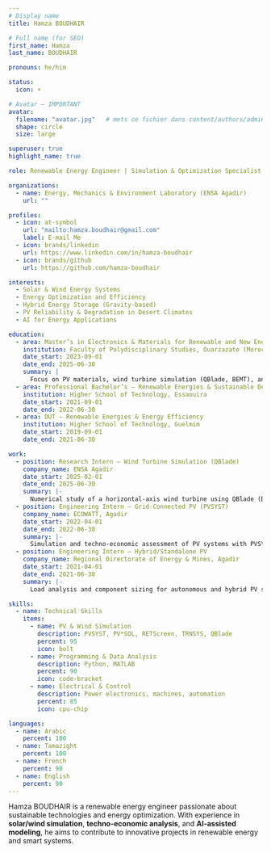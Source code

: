 ```yaml
---
# Display name
title: Hamza BOUDHAIR

# Full name (for SEO)
first_name: Hamza
last_name: BOUDHAIR

pronouns: he/him

status:
  icon: ☀️

# Avatar — IMPORTANT
avatar:
  filename: "avatar.jpg"   # mets ce fichier dans content/authors/admin/avatar.jpg
  shape: circle
  size: large

superuser: true
highlight_name: true

role: Renewable Energy Engineer | Simulation & Optimization Specialist

organizations:
  - name: Energy, Mechanics & Environment Laboratory (ENSA Agadir)
    url: ""

profiles:
  - icon: at-symbol
    url: "mailto:hamza.boudhair@gmail.com"
    label: E-mail Me
  - icon: brands/linkedin
    url: https://www.linkedin.com/in/hamza-boudhair
  - icon: brands/github
    url: https://github.com/hamza-boudhair

interests:
  - Solar & Wind Energy Systems
  - Energy Optimization and Efficiency
  - Hybrid Energy Storage (Gravity-based)
  - PV Reliability & Degradation in Desert Climates
  - AI for Energy Applications

education:
  - area: Master’s in Electronics & Materials for Renewable and New Energies
    institution: Faculty of Polydisciplinary Studies, Ouarzazate (Morocco)
    date_start: 2023-09-01
    date_end: 2025-06-30
    summary: |
      Focus on PV materials, wind turbine simulation (QBlade, BEMT), and energy optimization with AI.
  - area: Professional Bachelor’s — Renewable Energies & Sustainable Development
    institution: Higher School of Technology, Essaouira
    date_start: 2021-09-01
    date_end: 2022-06-30
  - area: DUT — Renewable Energies & Energy Efficiency
    institution: Higher School of Technology, Guelmim
    date_start: 2019-09-01
    date_end: 2021-06-30

work:
  - position: Research Intern — Wind Turbine Simulation (QBlade)
    company_name: ENSA Agadir
    date_start: 2025-02-01
    date_end: 2025-06-30
    summary: |-
      Numerical study of a horizontal-axis wind turbine using QBlade (BEMT) and blade geometry optimization.
  - position: Engineering Intern — Grid-Connected PV (PVSYST)
    company_name: ECOWATT, Agadir
    date_start: 2022-04-01
    date_end: 2022-06-30
    summary: |-
      Simulation and techno-economic assessment of PV systems with PVSYST.
  - position: Engineering Intern — Hybrid/Standalone PV
    company_name: Regional Directorate of Energy & Mines, Agadir
    date_start: 2021-04-01
    date_end: 2021-06-30
    summary: |-
      Load analysis and component sizing for autonomous and hybrid PV systems.

skills:
  - name: Technical Skills
    items:
      - name: PV & Wind Simulation
        description: PVSYST, PV*SOL, RETScreen, TRNSYS, QBlade
        percent: 95
        icon: bolt
      - name: Programming & Data Analysis
        description: Python, MATLAB
        percent: 90
        icon: code-bracket
      - name: Electrical & Control
        description: Power electronics, machines, automation
        percent: 85
        icon: cpu-chip

languages:
  - name: Arabic
    percent: 100
  - name: Tamazight
    percent: 100
  - name: French
    percent: 90
  - name: English
    percent: 90
---
```


Hamza BOUDHAIR is a renewable energy engineer passionate about sustainable technologies and energy optimization. With experience in **solar/wind simulation**, **techno-economic analysis**, and **AI-assisted modeling**, he aims to contribute to innovative projects in renewable energy and smart systems.
